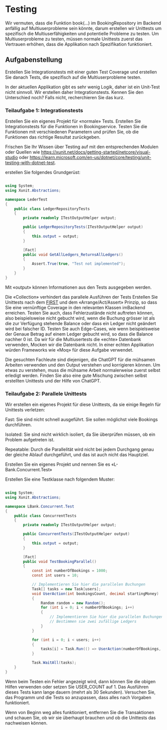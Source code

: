 # Testing

Wir vermuten, dass die Funktion book(…) im BookingRepository im Backend anfällig auf Multiuserprobleme sein könnte, darum erstellen wir Unittests um spezifisch die Multiuserfähigkeiten und potentielle Probleme zu testen. Um Multiuserprobleme zu testen, müssen normale Unittests zuerst das Vertrauen erhöhen, dass die Applikation nach Spezifikation funktioniert.

## Aufgabenstellung

Erstellen Sie Integrationstests mit einer guten Test Coverage und erstellen Sie danach Tests, die spezifisch auf die Multiuserprobleme testen.

In der aktuellen Applikation gibt es sehr wenig Logik, daher ist ein Unit-Test nicht sinnvoll. Wir erstellen daher Integrationstests.
Kennen Sie den Unterschied noch? Falls nicht, recherchieren Sie das kurz.

### Teilaufgabe 1: Integrationstests

Erstellen Sie ein eigenes Projekt für «normale» Tests. Erstellen Sie Integrationstests für die Funktionen in Bookingservice. Testen Sie die Funktionen mit verschiedenen Parametern und prüfen Sie, ob die Funktionen das richtige Resultat zurückgeben.

Frischen Sie Ihr Wissen über Testing auf mit den entsprechenden Modulen oder Quellen wie https://xunit.net/docs/getting-started/netcore/visual-studio oder https://learn.microsoft.com/en-us/dotnet/core/testing/unit-testing-with-dotnet-test.


erstellen Sie folgendes Grundgerüst:

```csharp

using System;
using Xunit.Abstractions;

namespace LederTest
{
    public class LedgerRepositoryTests
    {
        private readonly ITestOutputHelper output;

        public LedgerRepositoryTests(ITestOutputHelper output)
        {
            this.output = output;
        }

        [Fact]
        public void GetAllLedgers_ReturnsAllLedgers()
        {
            Assert.True(true, "Test not implemented");
        }
    }    
}

```

Mit «output» können Informationen aus den Tests ausgegeben werden.

Die «Collection» verhindert das parallele Ausführen der Tests Erstellen Sie Unittests nach dem [FIRST](https://medium.com/@tasdikrahman/f-i-r-s-t-principles-of-testing-1a497acda8d6) und dem «Arrange/Act/Assert» Prinzip, so dass Sie eine vernünftige Coverage in den relevanten Klassen imBackend erreichen.
Testen Sie auch, dass Fehlerzustände nicht auftreten können, also beispielsweise nicht gebucht wird, wenn die Buchung grösser ist als die zur Verfügung stehende Balance oder dass ein Ledger nicht geändert wird bei falscher ID. Testen Sie auch Edge-Cases, wie wenn beispielsweise der Genaue Betrag auf einem Ledger gebucht wird, so dass die Balance nachher 0 ist. Da wir für die Multiusertests die «echte» Datenbank verwenden, Mocken wir die Datenbank nicht. In einer echten Applikation würden Frameworks wie «Moq» für diese Aufgabe verwendet. 

Die gesuchten Fachleute sind diejenigen, die ChatGPT für die mühsamen Arbeiten verwenden und den Output verstehen und korrigieren können. Um etwas zu verstehen, muss die mühsame Arbeit normalerweise zuerst selbst erledigt werden. Finden Sie also eine gute Mischung zwischen selbst erstellten Unittests und der Hilfe von ChatGPT.

### Teilaufgabe 2: Parallele Unittests

Wir erstellen ein eigenes Projekt für diese Unittests, da sie einige Regeln für Unittests verletzen:

Fast: Sie sind nicht schnell ausgeführt. Sie sollen möglichst viele Bookings durchführen.

Isolated: Sie sind nicht wirklich isoliert, da Sie überprüfen müssen, ob ein Problem aufgetreten ist.

Repeatable: Durch die Parallelität wird nicht bei jedem Durchgang genau der gleiche Ablauf durchgeführt, und das ist auch nicht das Hauptziel.

Erstellen Sie ein eigenes Projekt und nennen Sie es «L-Bank.Concurrent.Test»

Erstellen Sie eine Testklasse nach folgendem Muster: 

```csharp	

using System;
using Xunit.Abstractions;

namespace LBank.Concurrent.Test
{
    public class ConcurrentTests
    {
        private readonly ITestOutputHelper output;

        public ConcurrentTests(ITestOutputHelper output)
        {
            this.output = output;
        }

        [Fact]
        public void TestBookingParallel()
        {
            const int numberOfBookings = 1000;
            const int users = 10;

            // Implementieren Sie hier die parallelen Buchungen
            Task[] tasks = new Task[users];
            void UserAction(int bookingsCount, decimal startingMoney)
            {
                Random random = new Random();
                for (int i = 0; i < numberOfBookings; i++)
                {
                    // Implementieren Sie hier die parallelen Buchungen
                    // Bestimmen sie zwei zufällige Ledgers
                }
            }

            for (int i = 0; i < users; i++)
            {
                tasks[i] = Task.Run(() => UserAction(numberOfBookings, 1000));
            }

            Task.WaitAll(tasks);
    }
}

```

Wenn beim Testen ein Fehler angezeigt wird, dann können Sie die obigen Hilfen verwenden oder setzen Sie USER_COUNT auf 1.
Das Ausführen dieses Tests kann lange dauern (mehrt als 30 Sekunden). Versuchen Sie, das Programm und die Tests so anzupassen, dass alles nach Vorgaben funktioniert.

Wenn von Beginn weg alles funktioniert, entfernen Sie die Transaktionen und schauen Sie, ob wir sie überhaupt brauchen und ob die Unittests das nachweisen können.

